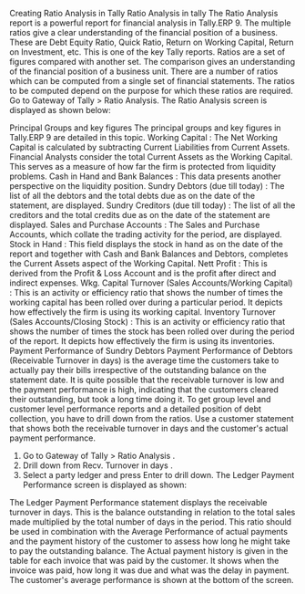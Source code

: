 Creating Ratio Analysis in Tally
Ratio Analysis in tally 
The Ratio Analysis report is a powerful report for financial analysis in Tally.ERP 9. The multiple ratios give a clear understanding of the financial position of a business. These are Debt Equity Ratio, Quick Ratio, Return on Working Capital, Return on Investment, etc. This is one of the key Tally reports.
Ratios are a set of figures compared with another set. The comparison gives an understanding of the financial position of a business unit. There are a number of ratios which can be computed from a single set of financial statements. The ratios to be computed depend on the purpose for which these ratios are required. 
 Go to Gateway of Tally > Ratio Analysis. The Ratio Analysis screen is displayed as shown below:
 

Principal Groups and key figures 
The principal groups and key figures in Tally.ERP 9 are detailed in this topic. 
Working Capital : The Net Working Capital is calculated by subtracting Current Liabilities from Current Assets. Financial Analysts consider the total Current Assets as the Working Capital. This serves as a measure of how far the firm is protected from liquidity problems. 
Cash in Hand and Bank Balances : This data presents another perspective on the liquidity position. 
Sundry Debtors (due till today) : The list of all the debtors and the total debts due as on the date of the statement, are displayed. 
Sundry Creditors (due till today) : The list of all the creditors and the total credits due as on the date of the statement are displayed. 
Sales and Purchase Accounts : The Sales and Purchase Accounts, which collate the trading activity for the period, are displayed. 
Stock in Hand : This field displays the stock in hand as on the date of the report and together with Cash and Bank Balances and Debtors, completes the Current Assets aspect of the Working Capital. 
Nett Profit : This is derived from the Profit & Loss Account and is the profit after direct and indirect expenses. 
Wkg. Capital Turnover (Sales Accounts/Working Capital) : This is an activity or efficiency ratio that shows the number of times the working capital has been rolled over during a particular period. It depicts how effectively the firm is using its working capital. 
Inventory Turnover (Sales Accounts/Closing Stock) : This is an activity or efficiency ratio that shows the number of times the stock has been rolled over during the period of the report. It depicts how effectively the firm is using its inventories.
Payment Performance of Sundry Debtors 
Payment Performance of Debtors (Receivable Turnover in days) is the average time the customers take to actually pay their bills irrespective of the outstanding balance on the statement date. It is quite possible that the receivable turnover is low and the payment performance is high, indicating that the customers cleared their outstanding, but took a long time doing it. 
To get group level and customer level performance reports and a detailed position of debt collection, you have to drill down from the ratios. Use a customer statement that shows both the receivable turnover in days and the customer's actual payment performance. 
1. Go to Gateway of Tally > Ratio Analysis . 
2. Drill down from Recv. Turnover in days . 
3. Select a party ledger and press Enter to drill down. The Ledger Payment Performance screen is displayed as shown: 
	 

 
The Ledger Payment Performance statement displays the receivable turnover in days. This is the balance outstanding in relation to the total sales made multiplied by the total number of days in the period. This ratio should be used in combination with the Average Performance of actual payments and the payment history of the customer to assess how long he might take to pay the outstanding balance. 
The Actual payment history is given in the table for each invoice that was paid by the customer. It shows when the invoice was paid, how long it was due and what was the delay in payment. The customer's average performance is shown at the bottom of the screen. 



